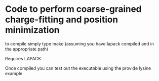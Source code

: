 # Code to perform coarse-grained charge-fitting and position minimization

to compile simply type make (assuming you have lapack compiled and in the appropriate path)

Requires LAPACK

Once compiled you can test out the executable using the provide lysine example


